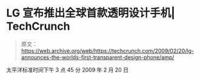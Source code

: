 # LG 宣布推出全球首款透明设计手机| TechCrunch

> 原文：<https://web.archive.org/web/https://techcrunch.com/2009/02/20/lg-announces-the-worlds-first-transparent-design-phone/amp/>

太平洋标准时间下午 3 点 45 分 2009 年 2 月 20 日